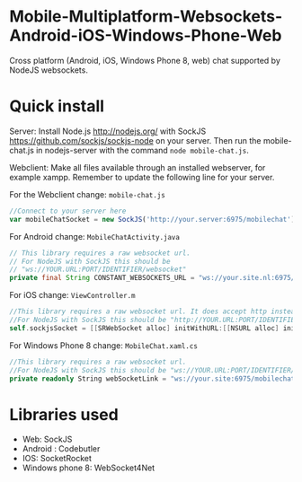 Mobile-Multiplatform-Websockets-Android-iOS-Windows-Phone-Web
==============

Cross platform (Android, iOS, Windows Phone 8, web) chat supported by NodeJS websockets.

Quick install
==============

Server:
Install Node.js http://nodejs.org/ with SockJS https://github.com/sockjs/sockjs-node on your server. Then run the mobile-chat.js in nodejs-server with the command <code>node mobile-chat.js</code>.

Webclient:
Make all files available through an installed webserver, for example xampp.
Remember to update the following line for your server.

For the Webclient change: <code>mobile-chat.js</code>
```javascript
//Connect to your server here
var mobileChatSocket = new SockJS('http://your.server:6975/mobilechat');
```

For Android change: <code>MobileChatActivity.java</code>
```java
// This library requires a raw websocket url.
// For NodeJS with SockJS this should be
// "ws://YOUR.URL:PORT/IDENTIFIER/websocket"
private final String CONSTANT_WEBSOCKETS_URL = "ws://your.site.nl:6975/mobilechat/websocket";
```

For iOS change: <code>ViewController.m</code>
```objective-c
//This library requires a raw websocket url. It does accept http instead of ws.
//For NodeJS with SockJS this should be "http://YOUR.URL:PORT/IDENTIFIER/websocket"
self.sockjsSocket = [[SRWebSocket alloc] initWithURL:[[NSURL alloc] initWithString:@"http://your.site:6975/mobilechat/websocket"]];
```

For Windows Phone 8 change: <code>MobileChat.xaml.cs</code>
```c#
//This library requires a raw websocket url.
//For NodeJS with SockJS this should be "ws://YOUR.URL:PORT/IDENTIFIER/websocket"
private readonly String webSocketLink = "ws://your.site:6975/mobilechat/websocket";
```

Libraries used
==============
 * Web: SockJS
 * Android : Codebutler
 * IOS: SocketRocket
 * Windows phone 8: WebSocket4Net
